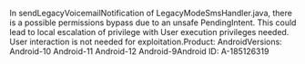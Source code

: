 In sendLegacyVoicemailNotification of LegacyModeSmsHandler.java, there is a possible permissions bypass due to an unsafe PendingIntent. This could lead to local escalation of privilege with User execution privileges needed. User interaction is not needed for exploitation.Product: AndroidVersions: Android-10 Android-11 Android-12 Android-9Android ID: A-185126319